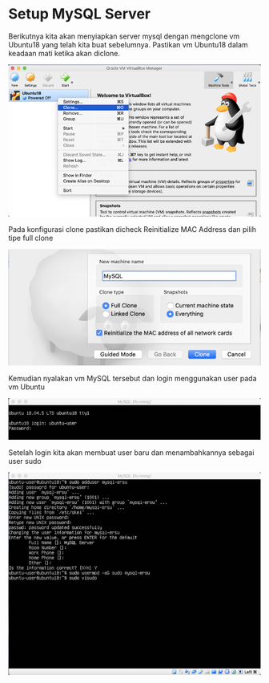 # Setup MySQL Server

Berikutnya kita akan menyiapkan server mysql dengan mengclone vm Ubuntu18 yang telah kita buat sebelumnya. Pastikan vm Ubuntu18 dalam keadaan mati ketika akan diclone.

![Clone-VM](https://github.com/renosuprastiyo/Batista/blob/master/resources/2_1_clone.png)

Pada konfigurasi clone pastikan dicheck Reinitialize MAC Address dan pilih tipe full clone

![Config-Clone](https://github.com/renosuprastiyo/Batista/blob/master/resources/2_2_config_clone.png)

Kemudian nyalakan vm MySQL tersebut dan login menggunakan user pada vm Ubuntu

![Login-VM](https://github.com/renosuprastiyo/Batista/blob/master/resources/2_3_login.png)

Setelah login kita akan membuat user baru dan menambahkannya sebagai user sudo

![Add-Newuser](https://github.com/renosuprastiyo/Batista/blob/master/resources/2_4_adduser.png)
